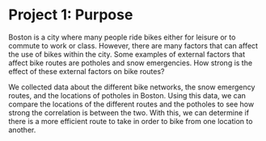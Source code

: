 # Project 1: Purpose

Boston is a city where many people ride bikes either for leisure or to commute to work or class. However, there are many factors that can affect the use of bikes within the city. Some examples of external factors that affect bike routes are potholes and snow emergencies. How strong is the effect of these external factors on bike routes?

We collected data about the different bike networks, the snow emergency routes, and the locations of potholes in Boston. Using this data, we can compare the locations of the different routes and the potholes to see how strong the correlation is between the two. With this, we can determine if there is a more efficient route to take in order to bike from one location to another. 
